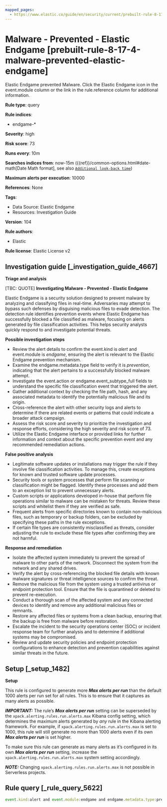 ```yaml
---
mapped_pages:
  - https://www.elastic.co/guide/en/security/current/prebuilt-rule-8-17-4-malware-prevented-elastic-endgame.html
---
```


# Malware - Prevented - Elastic Endgame [prebuilt-rule-8-17-4-malware-prevented-elastic-endgame]

Elastic Endgame prevented Malware. Click the Elastic Endgame icon in the event.module column or the link in the rule.reference column for additional information.

**Rule type**: query

**Rule indices**:

* endgame-*

**Severity**: high

**Risk score**: 73

**Runs every**: 10m

**Searches indices from**: now-15m ({{ref}}/common-options.html#date-math[Date Math format], see also [`Additional look-back time`](docs-content://solutions/security/detect-and-alert/create-detection-rule.md#rule-schedule))

**Maximum alerts per execution**: 10000

**References**: None

**Tags**:

* Data Source: Elastic Endgame
* Resources: Investigation Guide

**Version**: 104

**Rule authors**:

* Elastic

**Rule license**: Elastic License v2

## Investigation guide [_investigation_guide_4667]

**Triage and analysis**

[TBC: QUOTE]
**Investigating Malware - Prevented - Elastic Endgame**

Elastic Endgame is a security solution designed to prevent malware by analyzing and classifying files in real-time. Adversaries may attempt to bypass such defenses by disguising malicious files to evade detection. The detection rule identifies prevention events where Elastic Endgame has successfully blocked a file classified as malware, focusing on alerts generated by file classification activities. This helps security analysts quickly respond to and investigate potential threats.

**Possible investigation steps**

* Review the alert details to confirm the event.kind is *alert* and event.module is *endgame*, ensuring the alert is relevant to the Elastic Endgame prevention mechanism.
* Examine the endgame.metadata.type field to verify it is *prevention*, indicating that the alert pertains to a successfully blocked malware attempt.
* Investigate the event.action or endgame.event_subtype_full fields to understand the specific file classification event that triggered the alert.
* Gather additional context by checking the file path, hash, and any associated metadata to identify the potentially malicious file and its origin.
* Cross-reference the alert with other security logs and alerts to determine if there are related events or patterns that could indicate a broader attack campaign.
* Assess the risk score and severity to prioritize the investigation and response efforts, considering the high severity and risk score of 73.
* Utilize the Elastic Endgame interface or provided links for further information and context about the specific prevention event and any recommended remediation actions.

**False positive analysis**

* Legitimate software updates or installations may trigger the rule if they involve file classification activities. To manage this, create exceptions for known and trusted software update processes.
* Security tools or system processes that perform file scanning or classification might be flagged. Identify these processes and add them to an exception list to prevent unnecessary alerts.
* Custom scripts or applications developed in-house that perform file operations similar to malware can be mistaken for threats. Review these scripts and whitelist them if they are verified as safe.
* Frequent alerts from specific directories known to contain non-malicious files, such as temporary or backup folders, can be excluded by specifying these paths in the rule exceptions.
* If certain file types are consistently misclassified as threats, consider adjusting the rule to exclude these file types after confirming they are not harmful.

**Response and remediation**

* Isolate the affected system immediately to prevent the spread of malware to other parts of the network. Disconnect the system from the network and any shared drives.
* Verify the alert by cross-referencing the blocked file details with known malware signatures or threat intelligence sources to confirm the threat.
* Remove the malicious file from the system using a trusted antivirus or endpoint protection tool. Ensure that the file is quarantined or deleted to prevent re-execution.
* Conduct a thorough scan of the affected system and any connected devices to identify and remove any additional malicious files or remnants.
* Restore any affected files or systems from a clean backup, ensuring that the backup is free from malware before restoration.
* Escalate the incident to the security operations center (SOC) or incident response team for further analysis and to determine if additional systems may be compromised.
* Review and update security policies and endpoint protection configurations to enhance detection and prevention capabilities against similar threats in the future.


## Setup [_setup_1482]

**Setup**

This rule is configured to generate more ***Max alerts per run*** than the default 1000 alerts per run set for all rules. This is to ensure that it captures as many alerts as possible.

***IMPORTANT:*** The rule’s ***Max alerts per run*** setting can be superseded by the `xpack.alerting.rules.run.alerts.max` Kibana config setting, which determines the maximum alerts generated by *any* rule in the Kibana alerting framework. For example, if `xpack.alerting.rules.run.alerts.max` is set to 1000, this rule will still generate no more than 1000 alerts even if its own ***Max alerts per run*** is set higher.

To make sure this rule can generate as many alerts as it’s configured in its own ***Max alerts per run*** setting, increase the `xpack.alerting.rules.run.alerts.max` system setting accordingly.

***NOTE:*** Changing `xpack.alerting.rules.run.alerts.max` is not possible in Serverless projects.


## Rule query [_rule_query_5622]

```js
event.kind:alert and event.module:endgame and endgame.metadata.type:prevention and (event.action:file_classification_event or endgame.event_subtype_full:file_classification_event)
```


